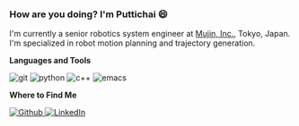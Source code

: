 ### How are you doing? I'm Puttichai 😄

I'm currently a senior robotics system engineer at [Mujin, Inc.](https://mujin-corp.com/), Tokyo, Japan. I'm specialized in robot motion planning and trajectory generation.

**Languages and Tools**

<p>
  <img alt="git" src="https://img.shields.io/badge/-Git-F05032?style=flat-square&logo=git&logoColor=white"/> 
  <img alt="python" src="https://img.shields.io/badge/-Python-3776AB?style=flat-square&logo=python&logoColor=white"/>
  <img alt="c++" src="https://img.shields.io/badge/-C++-00599C?style=flat-square&logo=cplusplus&logoColor=white"/>
  <img alt="emacs" src="https://img.shields.io/badge/-Emacs-7F5AB6?style=flat-square&logo=gnuemacs&logoColor=white"/>
</p>

**Where to Find Me**
<p>
  <a href="https://github.com/Puttichai" target="_blank">
    <img alt="Github" src="https://img.shields.io/badge/GitHub-%2312100E.svg?&style=for-the-badge&logo=Github&logoColor=white"/>
  </a>
  <a href="https://www.linkedin.com/in/petchpl" target="_blank">
    <img alt="LinkedIn" src="https://img.shields.io/badge/linkedin-%230077B5.svg?&style=for-the-badge&logo=linkedin&logoColor=white"/>
  </a>
</p>

<!--
**Puttichai/puttichai** is a ✨ _special_ ✨ repository because its `README.md` (this file) appears on your GitHub profile.

Here are some ideas to get you started:

- 🔭 I’m currently working on ...
- 🌱 I’m currently learning ...
- 👯 I’m looking to collaborate on ...
- 🤔 I’m looking for help with ...
- 💬 Ask me about ...
- 📫 How to reach me: ...
- 😄 Pronouns: ...
- ⚡ Fun fact: ...
-->
